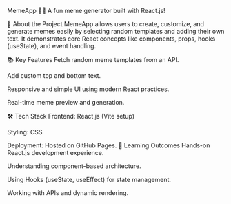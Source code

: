 MemeApp 🎨😂
A fun meme generator built with React.js!

🚀 About the Project
MemeApp allows users to create, customize, and generate memes easily by selecting random templates and adding their own text.
It demonstrates core React concepts like components, props, hooks (useState), and event handling.

📚 Key Features
Fetch random meme templates from an API.

Add custom top and bottom text.

Responsive and simple UI using modern React practices.

Real-time meme preview and generation.

🛠 Tech Stack
Frontend: React.js (Vite setup)

Styling: CSS

Deployment: Hosted on GitHub Pages.
🎯 Learning Outcomes
Hands-on React.js development experience.

Understanding component-based architecture.

Using Hooks (useState, useEffect) for state management.

Working with APIs and dynamic rendering.
